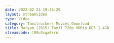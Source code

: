 ```yaml
---
date: 2022-02-23 19:46:29
layout: streamvideo
type: Video
category: Tamilrockers Movies Download
title: Maryan (2015) Tamil 720p HDRip DD5 1.4GB
streamcode: f89u3xga6rrn
---
```

